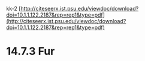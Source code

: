 kk-2
[http://citeseerx.ist.psu.edu/viewdoc/download?doi=10.1.1.122.2187&rep=rep1&type=pdf](http://citeseerx.ist.psu.edu/viewdoc/download?doi=10.1.1.122.2187&rep=rep1&type=pdf)

# 14.7.3 Fur
